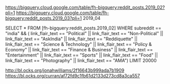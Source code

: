 https://bigquery.cloud.google.com/table/fh-bigquery:reddit_posts.2019_02?pli=1
https://bigquery.cloud.google.com/table/fh-bigquery:reddit_posts.2019_03?pli=1
2019_04

SELECT *
FROM [fh-bigquery:reddit_posts.2019_02]
WHERE subreddit == "india" && ( link_flair_text == "Political" || link_flair_text == "Non-Political" || link_flair_text == "AskIndia" || link_flair_text == "Reddiquette" || link_flair_text == "Science & Technology" || link_flair_text == "Policy & Economy" || link_flair_text == "Finance & Business" || link_flair_text == "Entertainment" || link_flair_text == "Sports" || link_flair_text == "Food" || link_flair_text == "Photography" || link_flair_text == "AMA")
LIMIT 20000

http://bl.ocks.org/jonahwilliams/2f16643b999ada7b1909
https://bl.ocks.org/curran/af72fd9c1fb61d2133d273cd8a3ca557
